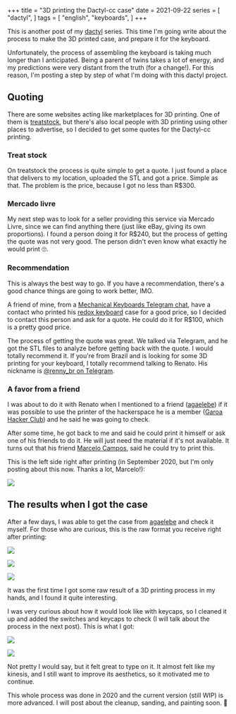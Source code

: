 +++
title = "3D printing the Dactyl-cc case"
date = 2021-09-22
series = [
    "dactyl",
]
tags = [
    "english",
    "keyboards",
]
+++

This is another post of my [dactyl](/series/dactyl) series. This time I'm going
write about the process to make the 3D printed case, and prepare it for the
keyboard.

Unfortunately, the process of assembling the keyboard is taking much longer than
I anticipated. Being a parent of twins takes a lot of energy, and my predictions
were very distant from the truth (for a change!). For this reason, I'm posting a
step by step of what I'm doing with this dactyl project.

## Quoting

There are some websites acting like marketplaces for 3D printing. One of them is
[treatstock](https://www.treatstock.com/), but there's also local people with 3D
printing using other places to advertise, so I decided to get some quotes for
the Dactyl-cc printing.

### Treat stock

On treatstock the process is quite simple to get a quote. I just found a place
that delivers to my location, uploaded the STL and got a price. Simple as that.
The problem is the price, because I got no less than R$300.

### Mercado livre

My next step was to look for a seller providing this service via Mercado Livre,
since we can find anything there (just like eBay, giving its own proportions). I
found a person doing it for R$240, but the process of getting the quote was not
very good. The person didn't even know what exactly he would print 🙄.

### Recommendation

This is always the best way to go. If you have a recommendation, there's a good
chance things are going to work better, IMO.

A friend of mine, from a [Mechanical Keyboards Telegram
chat](https://t.me/tecladomecanicobr), have a contact who printed his [redox
keyboard](https://github.com/mattdibi/redox-keyboard) case for a good price, so
I decided to contact this person and ask for a quote. He could do it for R$100,
which is a pretty good price.

The process of getting the quote was great. We talked via Telegram, and he got
the STL files to analyze before getting back with the quote. I would totally
recommend it. If you're from Brazil and is looking for some 3D printing for your
keyboard, I totally recommend talking to Renato. His nickname is [@renny_br on
Telegram](https://t.me/renny_br).

### A favor from a friend

I was about to do it with Renato when I mentioned to a friend
([agaelebe](https://twitter.com/agaelebe)) if it was possible to use the printer
of the hackerspace he is a member ([Garoa Hacker Club](https://garoa.net.br))
and he said he was going to check.

After some time, he got back to me and said he could print it himself or ask one
of his friends to do it. He will just need the material if it's not available.
It turns out that his friend [Marcelo Campos](https://marcelocampos.cc), said he
could try to print this.

This is the left side right after printing (in September 2020, but I'm only
posting about this now. Thanks a lot, Marcelo!):

![](https://firebasestorage.googleapis.com/v0/b/firescript-577a2.appspot.com/o/imgs%2Fapp%2FPotHix-KB%2FIPJ-91OppJ.jpg?alt=media&token=4c4a27ca-99c1-4cca-ad3a-aaace35ba173)

## The results when I got the case

After a few days, I was able to get the case from
[agaelebe](https://twitter.com/agaelebe) and check it myself. For those who are
curious, this is the raw format you receive right after printing:

![](https://firebasestorage.googleapis.com/v0/b/firescript-577a2.appspot.com/o/imgs%2Fapp%2FPotHix-KB%2FjnIr2mxzVb.jpg?alt=media&token=6cfbad0a-c2f0-4af8-93b5-7cce32246cb6)

![](https://firebasestorage.googleapis.com/v0/b/firescript-577a2.appspot.com/o/imgs%2Fapp%2FPotHix-KB%2FEn13ZKrejm.jpg?alt=media&token=ad3e5cc9-bd90-4115-b594-4e8fe5a8ac5d)

![](https://firebasestorage.googleapis.com/v0/b/firescript-577a2.appspot.com/o/imgs%2Fapp%2FPotHix-KB%2FiE9rM8IkeL.jpg?alt=media&token=45392eac-469d-48c8-b903-b5a3ded34b52)

It was the first time I got some raw result of a 3D printing process in my
hands, and I found it quite interesting.

I was very curious about how it would look like with keycaps, so I cleaned it up
and added the switches and keycaps to check (I will talk about the process in
the next post). This is what I got:

![](https://firebasestorage.googleapis.com/v0/b/firescript-577a2.appspot.com/o/imgs%2Fapp%2FPotHix-KB%2FPJy_NL0R_D.png?alt=media&token=c6b9d5f2-839e-41d3-b4e0-54f3dda5761f)

![](https://firebasestorage.googleapis.com/v0/b/firescript-577a2.appspot.com/o/imgs%2Fapp%2FPotHix-KB%2F0Tu3X2QPgt.jpg?alt=media&token=160c5773-e7af-428f-ab2b-5fa60a09bb4e)

Not pretty I would say, but it felt great to type on it. It almost felt like my
kinesis, and I still want to improve its aesthetics, so it motivated me to
continue.

This whole process was done in 2020 and the current version (still WIP) is more
advanced. I will post about the cleanup, sanding, and painting soon. 🙂

